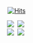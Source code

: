 <div align=center>
 
 [![Hits](https://hits.seeyoufarm.com/api/count/incr/badge.svg?url=https%3A%2F%2Fgithub.com%2Fk0603156)](https://hits.seeyoufarm.com)
 
</div>
<div align=center>
<img src="https://img.shields.io/badge/Javascript-F7DF1E?style=for-the-badge&logo=Javascript&logoColor=F7DF1E&labelColor=ffffff"/></a>&nbsp 
<img src="https://img.shields.io/badge/Typescript-3178C6?style=for-the-badge&logo=Typescript&logoColor=3178C6&labelColor=ffffff"/></a>&nbsp
</div>

</div>
<div align=center>
<img src="https://img.shields.io/badge/React.JS-61DAFB?style=for-the-badge&logo=React&logoColor=61DAFB&labelColor=ffffff"/></a>&nbsp 
<img src="https://img.shields.io/badge/Vue.JS-4FC08D?style=for-the-badge&logo=Vue.js&logoColor=4FC08D&labelColor=ffffff"/></a>&nbsp 
</div>
